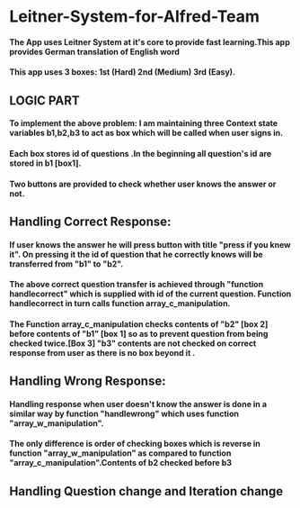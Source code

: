 # Leitner-System-for-Alfred-Team
#### The App uses Leitner System at it's core to provide fast learning.This app provides German translation of English word
#### This app uses 3 boxes: 1st (Hard) 2nd (Medium) 3rd (Easy).
## LOGIC PART
#### To implement the above problem: I am maintaining three Context state variables **b1,b2,b3** to act as box which will be called when user signs in.
#### Each box stores id of questions .In the beginning all question's id are stored in b1 [box1].
#### Two buttons are provided to check whether user knows the answer or not.
## Handling Correct Response:
#### If user knows the answer he will press button with title "press if you knew it". On pressing it the id of question that he correctly knows will be transferred from "b1" to "b2".
#### The above correct question transfer is achieved through "**function handlecorrect**" which is supplied with id of the current question. Function **handlecorrect** in turn calls function **array_c_manipulation**.
#### The Function **array_c_manipulation** checks contents of "b2" [box 2] before contents of "b1" [box 1] so as to prevent question from being checked twice.[Box 3] "b3" contents are not checked on correct response from user as there is no box beyond it .
## Handling Wrong Response:
#### Handling response when user doesn't know the answer is done in a similar way by function "handlewrong" which uses function "array_w_manipulation".
#### The only difference is order of checking boxes which is reverse in function "array_w_manipulation" as compared to function "array_c_manipulation".Contents of b2 checked before b3 
## Handling Question change and Iteration change

